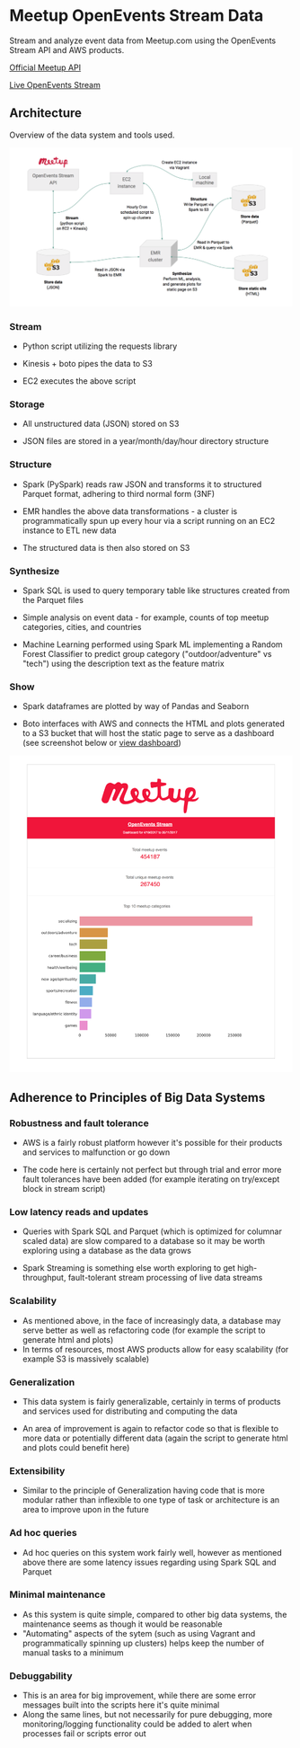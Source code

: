 # Meetup OpenEvents Stream Data

Stream and analyze event data from Meetup.com using the OpenEvents Stream API and AWS products.

[Official Meetup API](https://www.meetup.com/meetup_api/docs/stream/2/open_events/)

[Live OpenEvents Stream](http://stream.meetup.com/2/open_events)

## Architecture
Overview of the data system and tools used.

![dag](images/dag.png)

### Stream
- Python script utilizing the requests library

- Kinesis + boto pipes the data to S3

- EC2 executes the above script


### Storage
- All unstructured data (JSON) stored on S3

- JSON files are stored in a year/month/day/hour directory structure

### Structure
- Spark (PySpark) reads raw JSON and transforms it to structured Parquet format, adhering to third normal form (3NF)

- EMR handles the above data transformations - a cluster is programmatically spun up every hour via a script running on an EC2 instance to ETL new data

- The structured data is then also stored on S3

### Synthesize
- Spark SQL is used to query temporary table like structures created from the Parquet files

- Simple analysis on event data - for example, counts of top meetup categories, cities, and countries

- Machine Learning performed using Spark ML implementing a Random Forest Classifier to predict group category ("outdoor/adventure" vs "tech") using the description text as the feature matrix

### Show
- Spark dataframes are plotted by way of Pandas and Seaborn

- Boto interfaces with AWS and connects the HTML and plots generated to a S3 bucket that will host the static page to serve as a dashboard (see screenshot below or [view dashboard](http://vnessified.github.io/meetup_dashboard/meetupevents-report.html))


![dashboard](images/dashboard.png)



## Adherence to Principles of Big Data Systems
### Robustness and fault tolerance

- AWS is a fairly robust platform however it's possible for their products and services to malfunction or go down

- The code here is certainly not perfect but through trial and error more fault tolerances have been added (for example iterating on try/except block in stream script)

### Low latency reads and updates
- Queries with Spark SQL and Parquet (which is optimized for columnar scaled data) are slow compared to a database so it may be worth exploring using a database as the data grows

- Spark Streaming is something else worth exploring to get high-throughput, fault-tolerant stream processing of live data streams

### Scalability
- As mentioned above, in the face of increasingly data, a database may serve better as well as refactoring code (for example the script to generate html and plots)
- In terms of resources, most AWS products allow for easy scalability (for example S3 is massively scalable)

### Generalization
- This data system is fairly generalizable, certainly in terms of products and services used for distributing and computing the data

- An area of improvement is again to refactor code so that is flexible to more data or potentially different data (again the script to generate html and plots could benefit here)

### Extensibility
- Similar to the principle of Generalization having code that is more modular rather than inflexible to one type of task or architecture is an area to improve upon in the future

### Ad hoc queries
- Ad hoc queries on this system work fairly well, however as mentioned above there are some latency issues regarding using Spark SQL and Parquet

### Minimal maintenance
- As this system is quite simple, compared to other big data systems, the maintenance seems as though it would be reasonable
- "Automating" aspects of the sytem (such as using Vagrant and programmatically spinning up clusters) helps keep the number of manual tasks to a minimum

### Debuggability
- This is an area for big improvement, while there are some error messages built into the scripts here it's quite minimal
- Along the same lines, but not necessarily for pure debugging, more monitoring/logging functionality could be added to alert when processes fail or scripts error out
